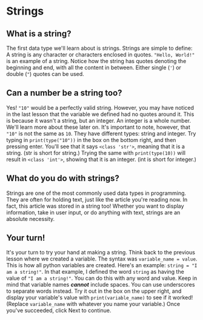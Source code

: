 # Strings
## What is a string?
The first data type we'll learn about is strings. 
Strings are simple to define: A string is any character or characters enclosed in quotes. 
`"Hello, World!"` is an example of a string.
Notice how the string has quotes denoting the beginning and end, with all the content in between. 
Either single (`'`) or double (`"`) quotes can be used.
## Can a number be a string too?
Yes! `"10"` would be a perfectly valid string. 
However, you may have noticed in the last lesson that the variable we defined had no quotes around it. 
This is because it wasn't a string, but an integer. An integer is a whole number. We'll learn more about these later on.
It's important to note, however, that `"10"` is not the same as `10`. They have different types: string and integer. 
Try typing in `print(type("10"))` in the box on the bottom right, and then pressing enter. 
You'll see that it says `<class 'str'>`, meaning that it is a string. (str is short for string.)
Trying the same with `print(type(10))` will result in `<class 'int'>`, showing that it is an integer. (int is short for integer.)
## What do you do with strings?
Strings are one of the most commonly used data types in programming. 
They are often for holding text, just like the article you're reading now.
In fact, this article was stored in a string too!
Whether you want to display information, take in user input, or do anything with text, strings are an absolute necessity.
## Your turn!
It's your turn to try your hand at making a string. 
Think back to the previous lesson where we created a variable. The syntax was `variable_name = value`.
This is how all python variables are created. Here's an example: `string = "I am a string!"`. 
In that example, I defined the word `string` as having the value of `"I am a string!"`. 
You can do this with any word and value. 
Keep in mind that variable names ***cannot*** include spaces. You can use underscores to separate words instead.
Try it out in the box on the upper right, and display your variable's value with `print(variable_name)` to see if it worked! 
(Replace `variable_name` with whatever you name your variable.)
Once you've succeeded, click Next to continue.
